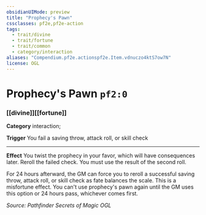 ```yaml
---
obsidianUIMode: preview
title: "Prophecy's Pawn"
cssclasses: pf2e,pf2e-action
tags:
  - trait/divine
  - trait/fortune
  - trait/common
  - category/interaction
aliases: "Compendium.pf2e.actionspf2e.Item.vdnuczo4ktS7ow7N"
license: OGL
---
```

# Prophecy's Pawn `pf2:0`

### [[divine]][[fortune]]

**Category** interaction; 




**Trigger** You fail a saving throw, attack roll, or skill check

* * *

**Effect** You twist the prophecy in your favor, which will have consequences later. Reroll the failed check. You must use the result of the second roll.

For 24 hours afterward, the GM can force you to reroll a successful saving throw, attack roll, or skill check as fate balances the scale. This is a misfortune effect. You can't use prophecy's pawn again until the GM uses this option or 24 hours pass, whichever comes first.

*Source: Pathfinder Secrets of Magic*
*OGL*